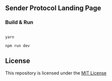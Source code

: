 ## Sender Protocol Landing Page

### Build & Run

```console

yarn

npm run dev

```

## License
This repository is licensed under the [MIT License](./LICENSE)
